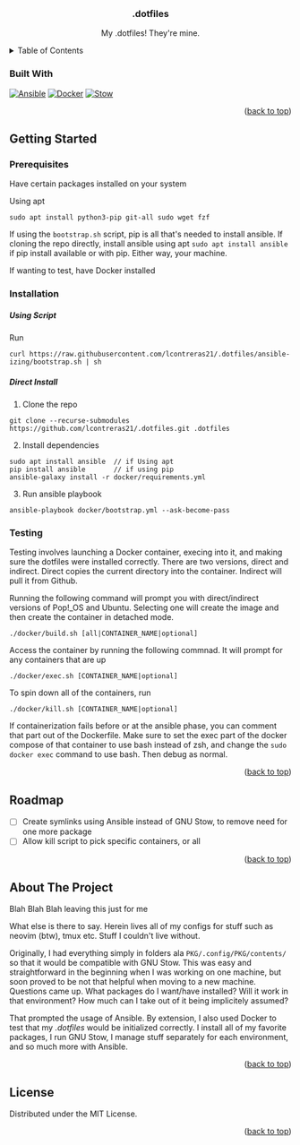 <!-- Template from https://github.com/othneildrew/Best-README-Template -->
<a name="readme-top"></a>
<!-- *** https://www.markdownguide.org/basic-syntax/#reference-style-links -->

<!-- PROJECT LOGO -->
<br/>
<div align="center">
  <h3 align="center">.dotfiles</h3>
  <p align="center">
    My .dotfiles! They're mine.
  </p>
</div>

<!-- TABLE OF CONTENTS -->
<details>
  <summary>Table of Contents</summary>
  <ol>
    <li>
      <ul>
        <li><a href="#built-with">Built With</a></li>
      </ul>
    </li>
    <li>
      <a href="#getting-started">Getting Started</a>
      <ul>
        <li><a href="#prerequisites">Prerequisites</a></li>
        <li><a href="#installation">Installation</a></li>
        <li><a href="#testing">Testing</a></li>
      </ul>
    </li>
    <li><a href="#about-the-project">About The Project</a></li>
    <li><a href="#roadmap">Roadmap</a></li>
    <li><a href="#license">License</a></li>
  </ol>
</details>

### Built With

[![Ansible][Ansible.com]][Ansible-url]
[![Docker][Docker.com]][Docker-url]
[![Stow][Stow.com]][Stow-url]

<p align="right">(<a href="#readme-top">back to top</a>)</p>

<!-- GETTING STARTED -->
## Getting Started

### Prerequisites

<!-- TODO: list requirements -->
Have certain packages installed on your system

Using apt
```
sudo apt install python3-pip git-all sudo wget fzf
```
If using the `bootstrap.sh` script, pip is all that's needed to install ansible. If cloning the repo directly, install ansible using apt `sudo apt install ansible` if pip install available or with pip. Either way, your machine.

If wanting to test, have Docker installed

### Installation

##### Using Script
Run 
```
curl https://raw.githubusercontent.com/lcontreras21/.dotfiles/ansible-izing/bootstrap.sh | sh
```

##### Direct Install
1. Clone the repo
```
git clone --recurse-submodules https://github.com/lcontreras21/.dotfiles.git .dotfiles
```
2. Install dependencies
```
sudo apt install ansible  // if Using apt
pip install ansible       // if using pip
ansible-galaxy install -r docker/requirements.yml
```
3. Run ansible playbook
```
ansible-playbook docker/bootstrap.yml --ask-become-pass
```

### Testing
Testing involves launching a Docker container, execing into it, and making sure the dotfiles were installed correctly. There are two versions, direct and indirect. Direct copies the current directory into the container. Indirect will pull it from Github.

Running the following command will prompt you with direct/indirect versions of Pop!_OS and Ubuntu. Selecting one will create the image and then create the container in detached mode.
```
./docker/build.sh [all|CONTAINER_NAME|optional]
```

Access the container by running the following commnad. It will prompt for any containers that are up
```
./docker/exec.sh [CONTAINER_NAME|optional]
```
To spin down all of the containers, run
```
./docker/kill.sh [CONTAINER_NAME|optional]
```

If containerization fails before or at the ansible phase, you can comment that part out of the Dockerfile. Make sure to set the exec part of the docker compose of that container to use bash instead of zsh, and change the `sudo docker exec` command to use bash. Then debug as normal.

<p align="right">(<a href="#readme-top">back to top</a>)</p>

<!-- ROADMAP -->
## Roadmap

- [ ] Create symlinks using Ansible instead of GNU Stow, to remove need for one more package
- [ ] Allow kill script to pick specific containers, or all

<p align="right">(<a href="#readme-top">back to top</a>)</p>

<!-- ABOUT -->
## About The Project 

Blah Blah Blah leaving this just for me 

What else is there to say. Herein lives all of my configs for stuff such as neovim (btw), tmux etc. Stuff I couldn't live without. 

Originally, I had everything simply in folders ala `PKG/.config/PKG/contents/` so that it would be compatible with GNU Stow. This was easy and straightforward in the beginning when I was working on one machine, but soon proved to be not that helpful when moving to a new machine. Questions came up. What packages do I want/have installed? Will it work in that environment? How much can I take out of it being implicitely assumed?

That prompted the usage of Ansible. By extension, I also used Docker to test that my *.dotfiles* would be initialized correctly. I install all of my favorite packages, I run GNU Stow, I manage stuff separately for each environment, and so much more with Ansible.

<p align="right">(<a href="#readme-top">back to top</a>)</p>

<!-- LICENSE -->
## License

Distributed under the MIT License.

<p align="right">(<a href="#readme-top">back to top</a>)</p>

<!-- MARKDOWN LINKS & IMAGES -->
<!-- https://www.markdownguide.org/basic-syntax/#reference-style-links -->
[Ansible.com]: https://img.shields.io/badge/Ansible-%231A1918.svg?style=for-the-badge&logo=ansible&logoColor=white
[Ansible-url]: https://docs.ansible.com/
[Docker.com]: https://img.shields.io/badge/docker-%230db7ed.svg?style=for-the-badge&logo=docker&logoColor=white
[Docker-url]: https://docs.docker.com/
[Stow.com]: https://img.shields.io/badge/Stow-000000?style=for-the-badge&logo=stow&logoColor=white
[Stow-url]: https://www.gnu.org/software/stow/manual/stow.html
